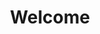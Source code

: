 ---
title: "Welcome"
translationKey: "home"
description: "Zakk's multilingual hub for Linux notes, design experiments, and long-distance life with Paper."
---